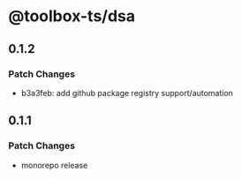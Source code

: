 # @toolbox-ts/dsa

## 0.1.2

### Patch Changes

- b3a3feb: add github package registry support/automation

## 0.1.1

### Patch Changes

- monorepo release
